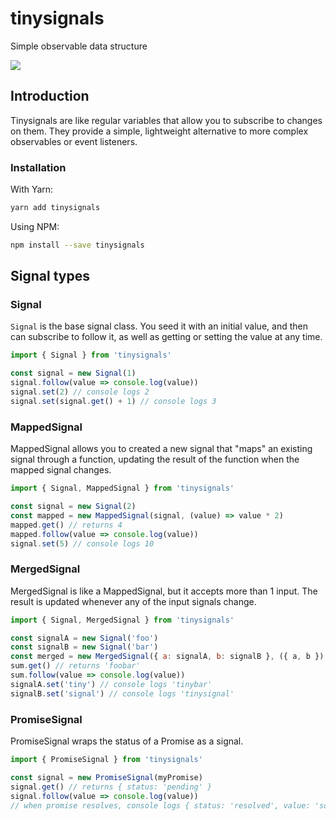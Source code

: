 # tinysignals

Simple observable data structure

![](https://travis-ci.org/tobico/tinysignals.svg?branch=master)

## Introduction

Tinysignals are like regular variables that allow you to subscribe to changes on them. They provide a simple, lightweight alternative to more complex observables or event listeners.

### Installation

With Yarn:
```sh
yarn add tinysignals
```

Using NPM:
```sh
npm install --save tinysignals
```

## Signal types

### Signal

`Signal` is the base signal class. You seed it with an initial value, and then can subscribe to follow it, as well as getting or setting the value at any time.

```js
import { Signal } from 'tinysignals'

const signal = new Signal(1)
signal.follow(value => console.log(value))
signal.set(2) // console logs 2
signal.set(signal.get() + 1) // console logs 3
```

### MappedSignal

MappedSignal allows you to created a new signal that "maps" an existing signal through a function, updating the result of the function when the mapped signal changes.

```js
import { Signal, MappedSignal } from 'tinysignals'

const signal = new Signal(2)
const mapped = new MappedSignal(signal, (value) => value * 2)
mapped.get() // returns 4
mapped.follow(value => console.log(value))
signal.set(5) // console logs 10
```

### MergedSignal

MergedSignal is like a MappedSignal, but it accepts more than 1 input. The result is updated whenever any of the input signals change.

```js
import { Signal, MergedSignal } from 'tinysignals'

const signalA = new Signal('foo')
const signalB = new Signal('bar')
const merged = new MergedSignal({ a: signalA, b: signalB }, ({ a, b }) => a + b)
sum.get() // returns 'foobar'
sum.follow(value => console.log(value))
signalA.set('tiny') // console logs 'tinybar'
signalB.set('signal') // console logs 'tinysignal'
```

### PromiseSignal

PromiseSignal wraps the status of a Promise as a signal.

```js
import { PromiseSignal } from 'tinysignals'

const signal = new PromiseSignal(myPromise)
signal.get() // returns { status: 'pending' }
signal.follow(value => console.log(value))
// when promise resolves, console logs { status: 'resolved', value: 'someValue' }
```
